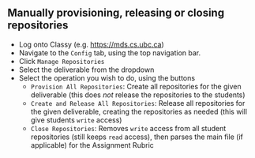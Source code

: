 
## Manually provisioning, releasing or closing repositories
- Log onto Classy (e.g. https://mds.cs.ubc.ca)
- Navigate to the `Config` tab, using the top navigation bar.
- Click `Manage Repositories`
- Select the deliverable from the dropdown
- Select the operation you wish to do, using the buttons
  - `Provision All Repositories`: Create all repositories for the given deliverable (this does _not_ release the repositories to the students)
  - `Create and Release All Repositories`: Release all repositories for the given deliverable, creating the repositories as needed (this will give students `write` access)
  - `Close Repositories`: Removes `write` access from all student repositories (still keeps `read` access), then parses the main file (if applicable) for the Assignment Rubric

